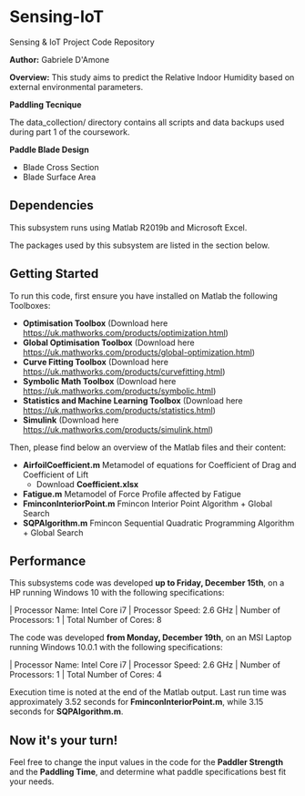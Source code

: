 # Sensing-IoT
Sensing &amp; IoT Project Code Repository

**Author:** Gabriele D'Amone

**Overview:** This study aims to predict the Relative Indoor Humidity based on external environmental parameters. 

**Paddling Tecnique**

The data_collection/ directory contains all scripts and data backups used during part 1 of the coursework.

**Paddle Blade Design**

- Blade Cross Section
- Blade Surface Area


## Dependencies

This subsystem runs using Matlab R2019b and Microsoft Excel.

The packages used by this subsystem are listed in the section below.

## Getting Started

To run this code, first ensure you have installed on Matlab the following Toolboxes:

- **Optimisation Toolbox** (Download here https://uk.mathworks.com/products/optimization.html)
- **Global Optimisation Toolbox** (Download here https://uk.mathworks.com/products/global-optimization.html)
- **Curve Fitting Toolbox** (Download here https://uk.mathworks.com/products/curvefitting.html)
- **Symbolic Math Toolbox** (Download here https://uk.mathworks.com/products/symbolic.html)
- **Statistics and Machine Learning Toolbox** (Download here https://uk.mathworks.com/products/statistics.html)
- **Simulink** (Download here https://uk.mathworks.com/products/simulink.html)


Then, please find below an overview of the Matlab files and their content:

- **AirfoilCoefficient.m** Metamodel of equations for Coefficient of Drag and Coefficient of Lift
  - Download **Coefficient.xlsx**
- **Fatigue.m** Metamodel of Force Profile affected by Fatigue
- **FminconInteriorPoint.m** Fmincon Interior Point Algorithm + Global Search 
- **SQPAlgorithm.m** Fmincon Sequential Quadratic Programming Algorithm + Global Search


## Performance

This subsystems code was developed **up to Friday, December 15th**, on a HP running Windows 10 with the following specifications:

| Processor Name: Intel Core i7 | Processor Speed: 2.6 GHz | Number of Processors: 1 | Total Number of Cores: 8

The code was developed **from Monday, December 19th**, on an MSI Laptop running Windows 10.0.1 with the following specifications:

| Processor Name: Intel Core i7 | Processor Speed: 2.6 GHz | Number of Processors: 1 | Total Number of Cores: 4

Execution time is noted at the end of the Matlab output. Last run time was approximately 3.52 seconds for **FminconInteriorPoint.m**, while 3.15 seconds for **SQPAlgorithm.m**.

## Now it's your turn!

Feel free to change the input values in the code for the **Paddler Strength** and the **Paddling Time**, and determine what paddle specifications best fit your needs. 
